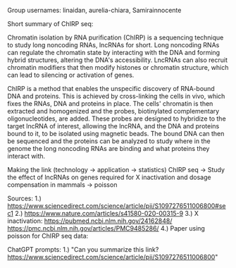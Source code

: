Group usernames: linaidan, aurelia-chiara, Samirainnocente

Short summary of ChIRP seq:

Chromatin isolation by RNA purification  (ChIRP) is a sequencing technique to study long noncoding RNAs, lncRNAs for short. Long noncoding RNAs can regulate the chromatin state by interacting with the DNA and forming hybrid structures, altering the DNA's accessibility. LncRNAs can also recruit chromatin modifiers that then modify histones or chromatin structure, which can lead to silencing or activation of genes.

ChIRP is a method that enables the unspecific discovery of RNA-bound DNA and proteins. This is achieved by cross-linking the cells in vivo, which fixes the RNAs, DNA and proteins in place. The cells' chromatin is then extracted and homogenized and the probes, biotinylated complementary oligonucleotides, are added. These probes are designed to hybridize to the target lncRNA of interest, allowing the lncRNA, and the DNA and proteins bound to it, to be isolated using magnetic beads. The bound DNA can then be sequenced and the proteins can be analyzed to study where in the genome the long noncoding RNAs are binding and what proteins they interact with.

Making the link (technology -> application -> statistics)
ChIRP seq -> Study the effect of lncRNAs on genes required for X inactivation and dosage compensation in mammals -> poisson


Sources:
1.) https://www.sciencedirect.com/science/article/pii/S1097276511006800#sec1
2.) https://www.nature.com/articles/s41580-020-00315-9
3.) X inactivation: 
https://pubmed.ncbi.nlm.nih.gov/24162848/
https://pmc.ncbi.nlm.nih.gov/articles/PMC9485286/
4.) Paper using poisson for ChIRP seq data:

ChatGPT prompts:
1.) "Can you summarize this link? https://www.sciencedirect.com/science/article/pii/S1097276511006800"
